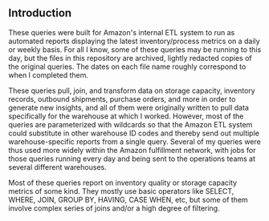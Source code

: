 ## Introduction
These queries were built for Amazon's internal ETL system to run as automated reports displaying the latest inventory/process metrics on a daily or weekly basis.  For all I know, some of these queries may be running to this day, but the files in this repository are archived, lightly redacted copies of the original queries.  The dates on each file name roughly correspond to when I completed them.

These queries pull, join, and transform data on storage capacity, inventory records, outbound shipments, purchase orders, and more in order to generate new insights, and all of them were originally written to pull data specifically for the warehouse at which I worked.  However, most of the queries are parameterized with wildcards so that the Amazon ETL system could substitute in other warehouse ID codes and thereby send out multiple warehouse-specific reports from a single query.  Several of my queries were thus used more widely within the Amazon fulfillment network, with jobs for those queries running every day and being sent to the operations teams at several different warehouses.

Most of these queries report on inventory quality or storage capacity metrics of some kind.  They mostly use basic operators like SELECT, WHERE, JOIN, GROUP BY, HAVING, CASE WHEN, etc, but some of them involve complex series of joins and/or a high degree of filtering.   
